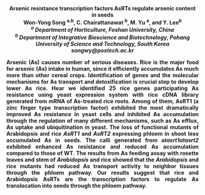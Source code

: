 <center><strong>Arsenic resistance transcription factors AsRTs regulate arsenic
content in seeds<strong>

<center><strong>Won-Yong Song <sup>a,b</sup></strong>, C. Chairattanawat <sup>b</sup>, M. Yu <sup>a</sup>, and Y. Lee<sup>b</sup>

<center><i><sup>a</sup> Department of Horticulture, Foshan University, China</i>

<center><i><sup>b</sup> Department of Integrative Bioscience and Biotechnology, Pohang
University of Science and Technology, South Korea</i>

<center><i>songwy@postech.ac.kr </i>

<p style=text-align:justify>Arsenic (As) causes number of serious diseases. Rice is the major food
for arsenic (As) intake in human, since it efficiently accumulates As
much more than other cereal crops. Identification of genes and the
molecular mechanisms for As transport and detoxification is crucial step
to develop lower As rice. Hear we identified 25 rice genes participating
As resistance using yeast expression system with rice cDNA library
generated from mRNA of As-treated rice roots. Among of them, AsRT1 (a
zinc finger type transcription factor) exhibited the most dramatically
improved As resistance in yeast cells and inhibited As accumulation
through the regulation of many different mechanisms, such as As efflux,
As uptake and ubiquitination in yeast. The loss of functional mutants of
Arabidopsis and rice <i>AsRT1</i> and <i>AsRT2</i> expressing phloem in shoot less
accumulated As in seeds. The calli generated from a<i>tasrt1atasrt2</i>
exhibited enhanced As resistance and reduced As accumulation compared to
those of WT. The results from As feeding assay with rosette leaves and
stem of <i>Arabidopsis</i> and rice showed that the <i>Arabidopsis</i> and rice
mutants had reduced As transport activity to neighbor tissues through
the phloem pathway. Our results suggest that rice and Arabidopsis AsRTs
are the transcription factors to regulate As translocation into seeds
through the phloem pathway.
